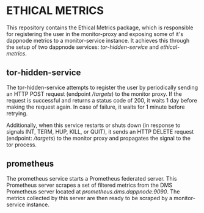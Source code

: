 # ETHICAL METRICS

This repository contains the Ethical Metrics package, which is responsible for registering the user in the monitor-proxy and exposing some of it's dappnode metrics to a monitor-service instance. It achieves this through the setup of two dappnode services: _tor-hidden-service_ and _ethical-metrics_.

## tor-hidden-service

The tor-hidden-service attempts to register the user by periodically sending an HTTP POST request (endpoint _/targets_) to the monitor proxy. If the request is successful and returns a status code of 200, it waits 1 day before making the request again. In case of failure, it waits for 1 minute before retrying.

Additionally, when this service restarts or shuts down (in response to signals INT, TERM, HUP, KILL, or QUIT), it sends an HTTP DELETE request (endpoint: _/targets_) to the monitor proxy and propagates the signal to the tor process.

## prometheus

The prometheus service starts a Prometheus federated server. This Prometheus server scrapes a set of filtered metrics from the DMS Prometheus server located at _prometheus.dms.dappnode:9090_. The metrics collected by this server are then ready to be scraped by a monitor-service instance.
